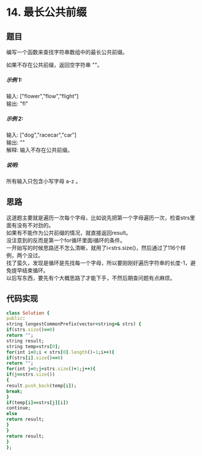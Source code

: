 # 14. 最长公共前缀
## 题目
编写一个函数来查找字符串数组中的最长公共前缀。  

如果不存在公共前缀，返回空字符串 ""。  

##### 示例 1:  

输入: ["flower","flow","flight"]  
输出: "fl"  
##### 示例 2:  

输入: ["dog","racecar","car"]  
输出: ""  
解释: 输入不存在公共前缀。  
##### 说明:  

所有输入只包含小写字母 a-z 。  
## 思路
这道题主要就是遍历一次每个字母，比如说先把第一个字母遍历一次，检查strs里面有没有不对劲的。  
如果有不能作为公共前缀的情况，就直接返回result。  
没注意到的反而是第一个for循环里面i循环的条件。  
一开始写的时候思路还不怎么清晰，就用了i<strs.size()，然后通过了116个样例，两个没过。  
找了蛮久，发现是循环是先找每一个字母，所以要刚刚好遍历字符串的长度-1，避免提早结束循环。  
以后写东西，要先有个大概思路了才能下手，不然后期查问题有点麻烦。  
## 代码实现
```ruby
class Solution {
public:
string longestCommonPrefix(vector<string>& strs) {
if(strs.size()==0)  
return ""; 
string result;
string temp=strs[0];
for(int i=0;i < strs[0].length()-1;i++){
if(strs[i].size()==0)
return "";
for(int j=0;j<strs.size()+1;j++){
if(j==strs.size())
{
result.push_back(temp[i]);
break;
}
if(temp[i]==strs[j][i])
continue;
else 
return result;
}
}
return result;
}
};
```
